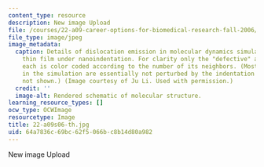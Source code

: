 ```yaml
---
content_type: resource
description: New image Upload
file: /courses/22-a09-career-options-for-biomedical-research-fall-2006/64a7836c69bc62f5066bc8b14d80a982_22-a09s06-th.jpg
file_type: image/jpeg
image_metadata:
  caption: Details of dislocation emission in molecular dynamics simulation of a metal
    thin film under nanoindentation. For clarity only the "defective" atoms are displayed,
    each is color coded according to the number of its neighbors. (Most of the atoms
    in the simulation are essentially not perturbed by the indentation and therefore
    not shown.) (Image courtesy of Ju Li. Used with permission.)
  credit: ''
  image-alt: Rendered schematic of molecular structure.
learning_resource_types: []
ocw_type: OCWImage
resourcetype: Image
title: 22-a09s06-th.jpg
uid: 64a7836c-69bc-62f5-066b-c8b14d80a982
---
```

New image Upload


